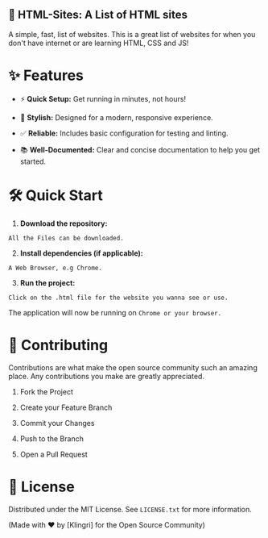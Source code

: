 ## 🚀 HTML-Sites: A List of HTML sites

A simple, fast, list of websites. This is a great list of websites for when you don't have internet or are learning HTML, CSS and JS!

# ✨ Features

- ⚡️ **Quick Setup:** Get running in minutes, not hours!

* 🎨 **Stylish:** Designed for a modern, responsive experience.

+ ✅ **Reliable:** Includes basic configuration for testing and linting.

- 📚 **Well-Documented:** Clear and concise documentation to help you get started.

# 🛠️ Quick Start

1. **Download the repository:**

```
All the Files can be downloaded.
```

2. **Install dependencies (if applicable):**

```
A Web Browser, e.g Chrome.
```


3. **Run the project:**

```
Click on the .html file for the website you wanna see or use.
```


The application will now be running on ```Chrome or your browser.```

# 🤝 Contributing

Contributions are what make the open source community such an amazing place. Any contributions you make are greatly appreciated.

1. Fork the Project

2. Create your Feature Branch

3. Commit your Changes

4. Push to the Branch

5. Open a Pull Request

# 📄 License

Distributed under the MIT License. See ```LICENSE.txt``` for more information.

(Made with ❤️ by [Klingri] for the Open Source Community)
